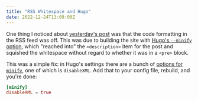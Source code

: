 ```yaml
---
title: "RSS Whitespace and Hugo"
date: 2022-12-24T13:09:00Z
---
```


One thing I noticed about [yesterday's post][y] was that the code formatting in
the RSS feed was off. This was due to building the site with [Hugo's `--minify`
option][min], which "reached into" the `<description>` item for the post and
squished the whitespace without regard to whether it was in a `<pre>` block.

This was a simple fix: in Hugo's settings there are a bunch of [options for
`minify`][min-config], one of which is `disableXML`. Add that to your config
file, rebuild, and you're done:

```toml
[minify]
disableXML = true
```

[y]: /2022/12/sunrise-and-sunset-database/
[min]: https://gohugo.io/hugo-pipes/minification/
[min-config]: https://gohugo.io/getting-started/configuration/#configure-minify
